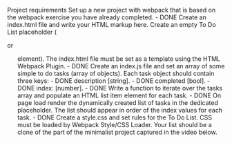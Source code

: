 Project requirements
Set up a new project with webpack that is based on the webpack exercise you have already completed. - DONE
Create an index.html file and write your HTML markup here. Create an empty To Do List placeholder (<div> or <ul> element). The index.html file must be set as a template using the HTML Webpack Plugin. - DONE
Create an index.js file and set an array of some simple to do tasks (array of objects). Each task object should contain three keys: - DONE
description [string]. - DONE
completed [bool]. - DONE
index: [number]. - DONE
Write a function to iterate over the tasks array and populate an HTML list item element for each task. - DONE
On page load render the dynamically created list of tasks in the dedicated placeholder. The list should appear in order of the index values for each task. - DONE
Create a style.css and set rules for the To Do List. CSS must be loaded by Webpack Style/CSS Loader. Your list should be a clone of the part of the minimalist project captured in the video below.
